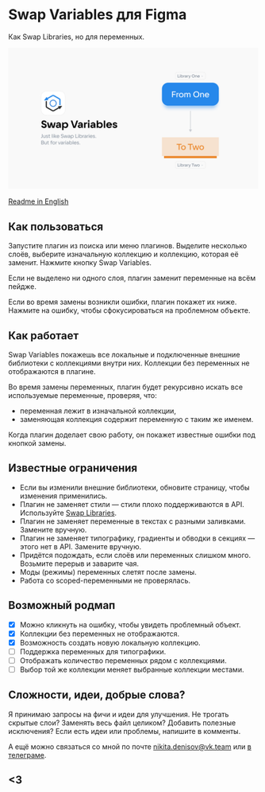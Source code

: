# Swap Variables для Figma

Как Swap Libraries, но для переменных.

![Swap Variables cover](https://github.com/qurle/swap-variables/blob/main/assets/cover.png?raw=true)

[Readme in English](https://github.com/qurle/swap-variables/blob/main/readme.md)

## Как пользоваться

Запустите плагин из поиска или меню плагинов.
Выделите несколько слоёв, выберите изначальную коллекцию и коллекцию, которая её заменит. Нажмите кнопку Swap Variables.

Если не выделено ни одного слоя, плагин заменит переменные на всём пейдже.

Если во время замены возникли ошибки, плагин покажет их ниже. Нажмите на ошибку, чтобы сфокусироваться на проблемном объекте.

## Как работает

Swap Variables покажешь все локальные и подключенные внешние библиотеки с коллекциями внутри них. Коллекции без переменных не отображаются в плагине.

Во время замены переменных, плагин будет рекурсивно искать все используемые переменные, проверяя, что:

-   переменная лежит в изначальной коллекции,
-   заменяющая коллекция содержит переменную с таким же именем.

Когда плагин доделает свою работу, он покажет известные ошибки под кнопкой замены.

## Известные ограничения

-   Если вы изменили внешние библиотеки, обновите страницу, чтобы изменения применились.
-   Плагин не заменяет стили — стили плохо поддерживаются в API. Используйте [Swap Libraries](https://help.figma.com/hc/en-us/articles/4404856784663-Swap-style-and-component-libraries).
-   Плагин не заменяет переменные в текстах с разными заливками. Замените вручную.
-   Плагин не заменяет типографику, градиенты и обводки в секциях — этого нет в API. Замените вручную.
-   Придётся подождать, если слоёв или переменных слишком много. Возьмите перерыв и заварите чая.
-   Моды (режимы) переменных слетят после замены.
-   Работа со scoped-переменными не проверялась.

## Возможный родмап

-   [x] Можно кликнуть на ошибку, чтобы увидеть проблемный объект.
-   [x] Коллекции без переменных не отображаются.
-   [x] Возможность создать новую локальную коллекцию.
-   [ ] Поддержка переменных для типографики.
-   [ ] Отображать количество переменных рядом с коллекциями.
-   [ ] Выбор той же коллекции меняет выбранные коллекции местами.

## Сложности, идеи, добрые слова?

Я принимаю запросы на фичи и идеи для улучшения. Не трогать скрытые слои? Заменять весь файл целиком? Добавить полезные исключения? Если есть идеи или проблемы, напишите в комменты.

А ещё можно связаться со мной по почте [nikita.denisov@vk.team](mailto:nikita.denisov@vk.team?subject=Swap%20Variables) или [в телеграме](https://t.me/qurle).

## <3
